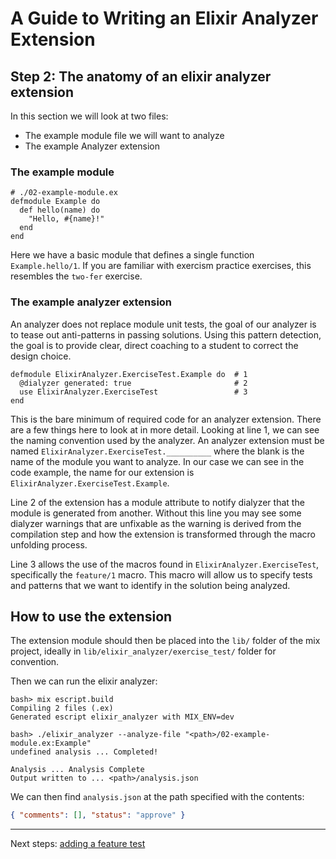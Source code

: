# A Guide to Writing an Elixir Analyzer Extension

## Step 2: The anatomy of an elixir analyzer extension

In this section we will look at two files:

- The example module file we will want to analyze
- The example Analyzer extension

### The example module

```
# ./02-example-module.ex
defmodule Example do
  def hello(name) do
    "Hello, #{name}!"
  end
end
```

Here we have a basic module that defines a single function `Example.hello/1`.
If you are familiar with exercism practice exercises, this resembles the `two-fer` exercise.

### The example analyzer extension

An analyzer does not replace module unit tests, the goal of our
analyzer is to tease out anti-patterns in passing solutions.
Using this pattern detection, the goal is to provide clear,
direct coaching to a student to correct the design choice.

```
defmodule ElixirAnalyzer.ExerciseTest.Example do  # 1
  @dialyzer generated: true                       # 2
  use ElixirAnalyzer.ExerciseTest                 # 3
end
```

This is the bare minimum of required code for an analyzer extension.
There are a few things here to look at in more detail. Looking at line 1,
we can see the naming convention used by the analyzer. An analyzer extension
must be named `ElixirAnalyzer.ExerciseTest.__________` where the blank is
the name of the module you want to analyze. In our case we can see in the code
example, the name for our extension is `ElixirAnalyzer.ExerciseTest.Example`.

Line 2 of the extension has a module attribute to notify dialyzer that the
module is generated from another. Without this line you may see some dialyzer
warnings that are unfixable as the warning is derived from the compilation
step and how the extension is transformed through the macro unfolding process.

Line 3 allows the use of the macros found in `ElixirAnalyzer.ExerciseTest`,
specifically the `feature/1` macro. This macro will allow us to specify tests
and patterns that we want to identify in the solution being analyzed.

## How to use the extension

The extension module should then be placed into the `lib/` folder of the mix
project, ideally in `lib/elixir_analyzer/exercise_test/` folder for convention.

Then we can run the elixir analyzer:

```
bash> mix escript.build
Compiling 2 files (.ex)
Generated escript elixir_analyzer with MIX_ENV=dev

bash> ./elixir_analyzer --analyze-file "<path>/02-example-module.ex:Example"
undefined analysis ... Completed!

Analysis ... Analysis Complete
Output written to ... <path>/analysis.json
```

We can then find `analysis.json` at the path specified with the contents:

```json
{ "comments": [], "status": "approve" }
```

---

Next steps: [adding a feature test][step-3]

[step-3]: ../step-03/step-03.md
